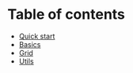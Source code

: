 # Table of contents

- [Quick start](quick-start.md)
- [Basics](basics.md)
- [Grid](grid.md)
- [Utils](utils.md)